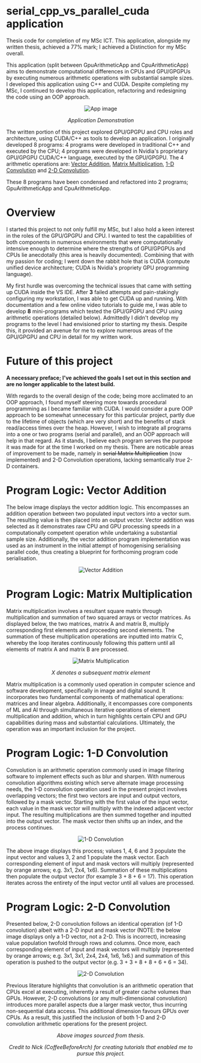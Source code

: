 # serial_cpp_vs_parallel_cuda application
Thesis code for completion of my MSc ICT. This application, alongside my written thesis, achieved a 77% mark; I achieved a Distinction for my MSc overall.

This application (split between GpuArithmeticApp and CpuArithmeticApp) aims to demonstrate computational differences in CPUs and GPU/GPGPUs by executing numerous arithmetic operations with substantial sample sizes. I developed this application using C++ and CUDA. Despite completing my MSc, I continued to develop this application, refactoring and redesigning the code using an OOP approach.

<p align="center">
  <img src="https://github.com/melsonGit/serial_cpp_vs_parallel_cuda/blob/main/img/appExample.gif" alt="App image"/>
    <p align="center"><i>Application Demonstration</i></p>
</p>

The written portion of this project explored GPU/GPGPU and CPU roles and architecture, using CUDA/C++ as tools to develop an application. I originally developed 8 programs: 4 programs were developed in traditional C++ and executed by the CPU; 4 programs were developed in Nvidia's proprietary GPU/GPGPU CUDA/C++ language, executed by the GPU/GPGPU. The 4 arithmetic operations are: [Vector Addition](https://github.com/melsonGit/serial_cpp_vs_parallel_cuda#program-logic-vector-addition), [Matrix Multiplication](https://github.com/melsonGit/serial_cpp_vs_parallel_cuda#program-logic-matrix-multiplication), [1-D Convolution](https://github.com/melsonGit/serial_cpp_vs_parallel_cuda#program-logic-1-d-convolution) and [2-D Convolution](https://github.com/melsonGit/serial_cpp_vs_parallel_cuda#program-logic-2-d-convolution).

These 8 programs have been condensed and refactored into 2 programs; GpuArithmeticApp and CpuArithmeticApp.

# Overview

I started this project to not only fulfill my MSc, but I also hold a keen interest in the roles of the GPU/GPGPU and CPU. I wanted to test the capabilities of both components in numerous environments that were computationally intensive enough to determine where the strengths of GPU/GPGPUs and CPUs lie anecdotally (this area is heavily documented). Combining that with my passion for coding; I went down the rabbit hole that is CUDA (compute unified device architecture; CUDA is Nvidia's propriety GPU programming language).  

My first hurdle was overcoming the technical issues that came with setting up CUDA inside the VS IDE. After **3** failed attempts and pain-stakingly configuring my workstation, I was able to get CUDA up and running. With documentation and a few online video tutorials to guide me, I was able to develop **8** mini-programs which tested the GPU/GPGPU and CPU using arithmetic operations (detailed below). Admittedly I didn't develop my programs to the level I had envisioned prior to starting my thesis. Despite this, it provided an avenue for me to explore numerous areas of the GPU/GPGPU and CPU in detail for my written work.

# Future of this project

**A necessary preface; I've achieved the goals I set out in this section and are no longer applicable to the latest build.**

With regards to the overall design of the code; being more acclimated to an OOP approach, I found myself steering more towards procedural programming as I became familiar with CUDA. I would consider a pure OOP approach to be somewhat unnecessary for this particular project, partly due to the lifetime of objects (which are very short) and the benefits of stack read/access times over the heap. However, I wish to integrate all programs into a one or two programs (serial and parallel), and an OOP approach will help in that regard. As it stands, I believe each program serves the purpose it was made for at the time I worked on my thesis. There are noticable areas of improvement to be made, namely in <s>serial Matrix Multiplication</s> (now implemented) and 2-D Convolution operations, lacking semantically _true_ 2-D containers.

# Program Logic: Vector Addition

The below image displays the vector addition logic. This encompasses an addition operation between two populated input vectors into a vector sum. The resulting value is then placed into an output vector. Vector addition was selected as it demonstrates raw CPU and GPU processing speeds in a computationally competent operation while undertaking a substantial sample size. Additionally, the vector addition program implementation was used as an instrument in the initial attempt of homogenising serialising parallel code, thus creating a blueprint for forthcoming program code serialisation.

<p align="center">
  <img src="https://github.com/melsonGit/serial_cpp_vs_parallel_cuda/blob/main/img/add.png" alt="Vector Addition"/>
</p>

# Program Logic: Matrix Multiplication

Matrix multiplication involves a resultant square matrix through multiplication and summation of two squared arrays or vector matrices. As displayed below, the two matrices, matrix A and matrix B, multiply corresponding first elements and proceeding second elements. The summation of these multiplication operations are inputted into matrix C, whereby the loop iterates continuously following this pattern until all elements of matrix A and matrix B are processed. 

<p align="center">
  <img src="https://github.com/melsonGit/serial_cpp_vs_parallel_cuda/blob/main/img/multi.png" alt="Matrix Multiplication"/>
    <p align="center"><i>X denotes a subsequent matrix element</i></p>
</p>

Matrix multiplication is a commonly used operation in computer science and software development, specifically in image and digital sound. It incorporates two fundamental components of mathematical operations: matrices and linear algebra. Additionally, it encompasses core components of ML and AI through simultaneous iterative operations of element multiplication and addition, which in turn highlights certain CPU and GPU capabilities during mass and substantial calculations. Ultimately, the operation was an important inclusion for the project.

# Program Logic: 1-D Convolution

Convolution is an arithmetic operation commonly used in image filtering software to implement effects such as blur and sharpen. With numerous convolution algorithms existing which serve alternate image processing needs, the 1-D convolution operation used in the present project involves overlapping vectors; the first two vectors are input and output vectors, followed by a mask vector. Starting with the first value of the input vector, each value in the mask vector will multiply with the indexed adjacent vector input. The resulting multiplications are then summed together and inputted into the output vector. The mask vector then shifts up an index, and the process continues.

<p align="center">
  <img src="https://github.com/melsonGit/serial_cpp_vs_parallel_cuda/blob/main/img/1d.png" alt="1-D Convolution"/>
</p>

The above image displays this process; values 1, 4, 6 and 3 populate the input vector and values 3, 2 and 1 populate the mask vector. Each corresponding element of input and mask vectors will multiply (represented by orange arrows; e.g. 3x1, 2x4, 1x6). Summation of these multiplications then populate the output vector (for example 3 + 8 + 6 = 17). This operation iterates across the entirety of the input vector until all values are processed.


# Program Logic: 2-D Convolution

Presented below, 2-D convolution follows an identical operation (of 1-D convolution) albeit with a 2-D input and mask vector (NOTE: the below image displays only a 1-D vector, not a 2-D. This is incorrect), increasing value population twofold through rows and columns. Once more, each corresponding element of input and mask vectors will multiply (represented by orange arrows; e.g. 3x1, 3x1, 2x4, 2x4, 1x6, 1x6.) and summation of this operation is pushed to the output vector (e.g. 3 + 3 + 8 + 8 + 6 + 6 = 34).

<p align="center">
  <img src="https://github.com/melsonGit/serial_cpp_vs_parallel_cuda/blob/main/img/2d.png" alt="2-D Convolution"/>
</p>

Previous literature highlights that convolution is an arithmetic operation that CPUs excel at executing, inherently a result of greater cache volumes than GPUs. However, 2-D convolutions (or any multi-dimensional convolution) introduces more parallel aspects due a larger mask vector, thus incurring non-sequential data access. This additional dimension favours GPUs over CPUs. As a result, this justified the inclusion of both 1-D and 2-D convolution arithmetic operations for the present project.

<p align="center">
    <p align="center"><i>Above images sourced from thesis.</i></p>
    <p align="center"><i>Credit to Nick (CoffeeBeforeArch) for creating tutorials that enabled me to pursue this project.</i></p>
</p>
